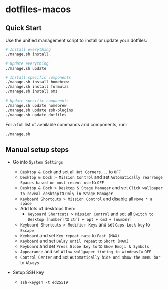 # dotfiles-macos

## Quick Start

Use the unified management script to install or update your dotfiles:

```bash
# Install everything
./manage.sh install

# Update everything
./manage.sh update

# Install specific components
./manage.sh install homebrew
./manage.sh install formulas
./manage.sh install omz

# Update specific components
./manage.sh update homebrew
./manage.sh update zsh-plugins
./manage.sh update dotfiles
```

For a full list of available commands and components, run:
```bash
./manage.sh
```

## Manual setup steps

- Go into `System Settings`
    - `Desktop & Dock` and set all `Hot Corners...` to `OFF`
    - `Desktop & Dock > Mission Control` and set `Automatically rearrange Spaces based on most recent use` to `OFF`
    - `Desktop & Dock > Desktop & Stage Manager` and set `Click wallpaper to reveal desktop` to `Only in Stage Manager`
    - `Keyboard Shortcuts > Mission Control` and disable all `Move * a space`
    - Add lots of desktops then:
        - `Keyboard Shortcuts > Mission Control` and set all `Switch to Desktop [number]` to `ctrl + opt + cmd + [number]`
    - `Keyboard Shortcuts > Modifier Keys` and set `Caps Lock key` to `Escape`
    - `Keyboard` and set `Key repeat rate` to `Fast (MAX)`
    - `Keyboard` and set `Delay until repeat` to `Short (MAX)`
    - `Keyboard` and set `Press Globe key to` to `Show Emoji & Symbols`
    - `Appearance` and set `Allow wallpaper tinting in windows` to `OFF`
    - `Control Center` and set `Automatically hide and show the menu bar` to `Always`

- Setup SSH key
    - `ssh-keygen -t ed25519`
